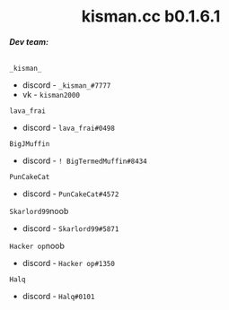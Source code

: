 <h1 align="center">kisman.cc b0.1.6.1</h1>

###### **Dev team:**
`_kisman_` 
- discord - `_kisman_#7777`
- vk - `kisman2000`

`lava_frai`
- discord - `lava_frai#0498`

`BigJMuffin`
- discord - `! BigTermedMuffin#8434`

`PunCakeCat`
- discord - `PunCakeCat#4572` 

`Skarlord99`noob
- discord - `Skarlord99#5871`

`Hacker op`noob
- discord - `Hacker op#1350`

`Halq`
- discord - `Halq#0101`
